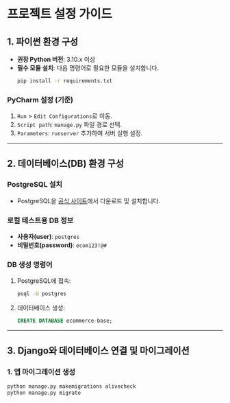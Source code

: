 # 프로젝트 설정 가이드

## 1. 파이썬 환경 구성

- **권장 Python 버전**: 3.10.x 이상
- **필수 모듈 설치**: 다음 명령어로 필요한 모듈을 설치합니다.
    ```bash
    pip install -r requirements.txt
    ```

### PyCharm 설정 (기준)
1. `Run` > `Edit Configurations`로 이동.
2. `Script path`: `manage.py` 파일 경로 선택.
3. `Parameters`: `runserver` 추가하여 서버 실행 설정.

---

## 2. 데이터베이스(DB) 환경 구성

### PostgreSQL 설치
- PostgreSQL을 [공식 사이트](https://www.postgresql.org/download/)에서 다운로드 및 설치합니다.

### 로컬 테스트용 DB 정보
- **사용자(user)**: `postgres`
- **비밀번호(password)**: `ecom123!@#`

### DB 생성 명령어
1. PostgreSQL에 접속:
    ```bash
    psql -U postgres
    ```
2. 데이터베이스 생성:
    ```sql
    CREATE DATABASE ecommerce-base;
    ```

---

## 3. Django와 데이터베이스 연결 및 마이그레이션

### 1. 앱 마이그레이션 생성
```bash
python manage.py makemigrations alivecheck
python manage.py migrate
```



